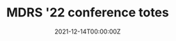 ---
title: MDRS '22 conference totes
Summary: I printed a couple hundred of these for an international conference on memory. I combined {{< staticref "https://openai.com/dall-e-2/" "newtab" >}}DALL-E-2{{< /staticref >}} (AI-generated art), Illustrator, and many prompt attempts. Winning prompt “Brain hot-air balloon floating over the skyline of Philadelphia, Children’s illustration."
tags:
  - Research
date: '2021-12-14T00:00:00Z'



# Optional external URL for project (replaces project detail page).
external_link: ''

image:
  caption: 'Totebag'
  focal_point: Smart



# Slides (optional).
#   Associate this project with Markdown slides.
#   Simply enter your slide deck's filename without extension.
#   E.g. `slides = "example-slides"` references `content/slides/example-slides.md`.
#   Otherwise, set `slides = ""`.
slides: = ""
---
